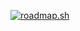[![roadmap.sh](https://api.roadmap.sh/v1-badge/tall/65f99b97adfe42161730b2ae?variant=dark)](https://roadmap.sh)
